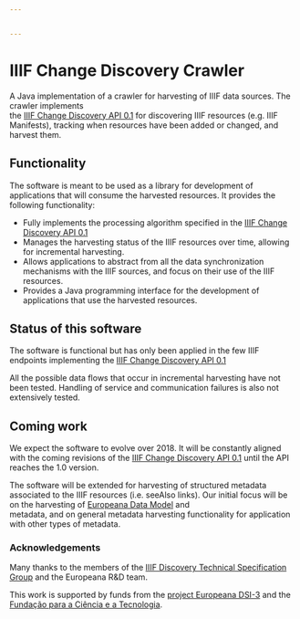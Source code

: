 ```yaml
---


---
```


<h1 id="iiif-change-discovery-crawler">IIIF Change Discovery Crawler</h1>
<p>A Java implementation of a crawler for harvesting of IIIF data sources. The crawler implements<br>
the <a href="http://preview.iiif.io/api/discovery/api/discovery/0.1">IIIF Change Discovery API 0.1</a> for discovering IIIF resources (e.g. IIIF Manifests), tracking when resources have been added or changed, and harvest them.</p>
<h2 id="functionality">Functionality</h2>
<p>The software is meant to be used as a library for development of applications that will consume the harvested resources. It provides the following functionality:</p>
<ul>
<li>Fully implements the processing algorithm specified in the  <a href="http://preview.iiif.io/api/discovery/api/discovery/0.1">IIIF Change Discovery API 0.1</a></li>
<li>Manages the harvesting status of the IIIF resources over time, allowing for incremental harvesting.</li>
<li>Allows applications to abstract from all the data synchronization mechanisms with the IIIF sources, and focus on their use of the IIIF resources.</li>
<li>Provides a Java programming interface for the development of applications that use the harvested resources.</li>
</ul>
<h2 id="status-of-this-software">Status of this software</h2>
<p>The software is functional but has only been applied in the few IIIF endpoints implementing the <a href="http://preview.iiif.io/api/discovery/api/discovery/0.1">IIIF Change Discovery API 0.1</a></p>
<p>All the possible data flows that occur in incremental harvesting have not been tested. Handling of service and communication failures is also not extensively tested.</p>
<h2 id="coming-work">Coming work</h2>
<p>We expect the software to evolve over 2018. It will be constantly aligned with the coming revisions of the <a href="http://preview.iiif.io/api/discovery/api/discovery/0.1">IIIF Change Discovery API 0.1</a>  until the API reaches the 1.0 version.</p>
<p>The software will be extended for harvesting of structured metadata associated to the IIIF resources (i.e. seeAlso links). Our initial focus will be on the harvesting of <a href="https://pro.europeana.eu/resources/standardization-tools/edm-documentation">Europeana Data Model</a> and <a href="http://schema.org"><br>
</a> metadata, and on general metadata harvesting functionality for application with other types of metadata.</p>
<h3 id="acknowledgements">Acknowledgements</h3>
<p>Many thanks to the members of the  <a href="http://iiif.io/community/groups/discovery/">IIIF Discovery Technical Specification Group</a> and the Europeana R&amp;D team.</p>
<p>This work is supported by funds from the <a href="https://pro.europeana.eu/project/europeana-dsi-3">project Europeana DSI-3</a> and the  <a href="http://www.fct.pt">Fundação para a Ciência e a Tecnologia</a>.</p>

